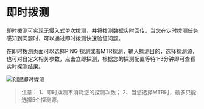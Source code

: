 # 即时拨测

即时拨测可实现无侵入式单次拨测，并将拨测数据实时回传。当您在定时拨测任务感知到问题时，可以通过即时拨测快速验证问题。

在即时拨测页面可以选择PING 探测或者MTR探测，输入探测目的，选择探测源，也可对自定义相关参数，点击立即探测，根据您的探测配置等待1-3分钟即可查看实时探测结果。

![创建即时拨测](C:\Users\User\Documents\GitHub\undt\images\即时拨测.png)

> 注意：
> 1、即时拨测不消耗您的探测次数；
> 2、当您选择MTR时，最多只能选择5个探测源。

